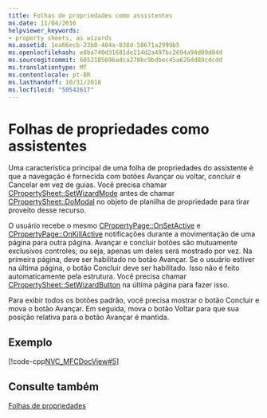 ```yaml
---
title: Folhas de propriedades como assistentes
ms.date: 11/04/2016
helpviewer_keywords:
- property sheets, as wizards
ms.assetid: 1ea66ecb-23b0-484a-838d-58671a2999b5
ms.openlocfilehash: e8ba740d31681de214d2a497bc2694a94d09d84d
ms.sourcegitcommit: 6052185696adca270bc9bdbec45a626dd89cdcdd
ms.translationtype: MT
ms.contentlocale: pt-BR
ms.lasthandoff: 10/31/2018
ms.locfileid: "50542617"
---
```

# <a name="property-sheets-as-wizards"></a>Folhas de propriedades como assistentes

Uma característica principal de uma folha de propriedades do assistente é que a navegação é fornecida com botões Avançar ou voltar, concluir e Cancelar em vez de guias. Você precisa chamar [CPropertySheet::SetWizardMode](../mfc/reference/cpropertysheet-class.md#setwizardmode) antes de chamar [CPropertySheet::DoModal](../mfc/reference/cpropertysheet-class.md#domodal) no objeto de planilha de propriedade para tirar proveito desse recurso.

O usuário recebe o mesmo [CPropertyPage::OnSetActive](../mfc/reference/cpropertypage-class.md#onsetactive) e [CPropertyPage::OnKillActive](../mfc/reference/cpropertypage-class.md#onkillactive) notificações durante a movimentação de uma página para outra página. Avançar e concluir botões são mutuamente exclusivos controles; ou seja, apenas um deles será mostrado por vez. Na primeira página, deve ser habilitado no botão Avançar. Se o usuário estiver na última página, o botão Concluir deve ser habilitado. Isso não é feito automaticamente pela estrutura. Você precisa chamar [CPropertySheet::SetWizardButton](../mfc/reference/cpropertysheet-class.md#setwizardbuttons) na última página para fazer isso.

Para exibir todos os botões padrão, você precisa mostrar o botão Concluir e mova o botão Avançar. Em seguida, mova o botão Voltar para que sua posição relativa para o botão Avançar é mantida.

## <a name="example"></a>Exemplo

[!code-cpp[NVC_MFCDocView#5](../mfc/codesnippet/cpp/property-sheets-as-wizards_1.cpp)]

## <a name="see-also"></a>Consulte também

[Folhas de propriedades](../mfc/property-sheets-mfc.md)

